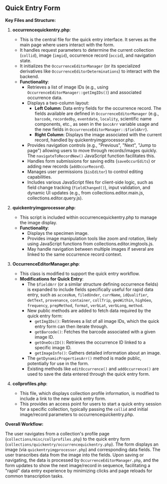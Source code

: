 
## Quick Entry Form

**Key Files and Structure:**

1.  **occurrencequickentry.php**:
    *   This is the central file for the quick entry interface. It serves as the main page where users interact with the form.
    *   It handles request parameters to determine the current collection (`collid`), image (`imgid`), occurrence record (`occid`), and navigation state.
    *   It initializes the `OccurrenceEditorManager` (or its specialized derivatives like `OccurrenceEditorDeterminations`) to interact with the backend.
    *   **Functionality**:
        *   Retrieves a list of image IDs (e.g., using `OccurrenceEditorManager::getImgIDs()`) and associated occurrence data.
        *   Displays a two-column layout:
            *   **Left Column**: Data entry fields for the occurrence record. The fields available are defined in `OccurrenceEditorManager` (e.g., `barcode`, `recordedby`, `eventdate`, `locality`, scientific name components, etc., as seen in the `$occArr` variable usage and the new fields in `OccurrenceEditorManager::$fieldArr`).
            *   **Right Column**: Displays the image associated with the current record, handled by quickentryimgprocessor.php.
        *   Provides navigation controls (e.g., "Previous", "Next", "Jump to page") allowing users to move through records/images quickly. The `navigateToRecordNew()` JavaScript function facilitates this.
        *   Handles form submissions for saving edits (`saveOccurEdits`) or adding new records (`addOccurRecord`).
        *   Manages user permissions (`$isEditor`) to control editing capabilities.
        *   Includes various JavaScript files for client-side logic, such as field change tracking (`fieldChanged()`), input validation, and dynamic UI updates (e.g., from collections.editor.main.js, collections.editor.query.js).

2.  **quickentryimgprocessor.php**:
    *   This script is included within occurrencequickentry.php to manage the image display.
    *   **Functionality**:
        *   Displays the specimen image.
        *   Provides image manipulation tools like zoom and rotation, likely using JavaScript functions from collections.editor.imgtools.js.
        *   May handle navigation between multiple images if several are linked to the same occurrence record context.

3.  **OccurrenceEditorManager.php**:
    *   This class is modified to support the quick entry workflow.
    *   **Modifications for Quick Entry**:
        *   The `$fieldArr` (or a similar structure defining occurrence fields) is expanded to include fields specifically useful for rapid data entry, such as `accesNum`, `filedUnder`, `currName`, `idQualifier`, `detText`, `provenance`, `container`, `collTrip`, `geoWithin`, `highGeo`, `frequency`, `prepMethod`, `format`, `verbLat`, `verbLong`, `method`.
        *   New public methods are added to fetch data required by the quick entry form:
            *   `getImgIDs()`: Retrieves a list of all image IDs, which the quick entry form can then iterate through.
            *   `getBarcode()`: Fetches the barcode associated with a given image ID.
            *   `getOneOccID()`: Retrieves the occurrence ID linked to a specific image ID.
            *   `getImageInfo()`: Gathers detailed information about an image.
        *   The `getDynamicPropertiesArr()` method is made public, potentially for use in the form.
        *   Existing methods like `editOccurrence()` and `addOccurrence()` are used to save the data entered through the quick entry form.

4.  **collprofiles.php**:
    *   This file, which displays collection profile information, is modified to include a link to the new quick entry form.
    *   This provides an access point for users to start a quick entry session for a specific collection, typically passing the `collid` and initial image/record parameters to occurrencequickentry.php.

**Overall Workflow:**

The user navigates from a collection's profile page (`collections/misc/collprofiles.php`) to the quick entry form (`collections/quickentry/occurrencequickentry.php`). The form displays an image (via `quickentryimgprocessor.php`) and corresponding data fields. The user transcribes data from the image into the fields. Upon saving or navigating, the data is processed by `OccurrenceEditorManager.php`, and the form updates to show the next image/record in sequence, facilitating a "rapid" data entry experience by minimizing clicks and page reloads for common transcription tasks.
